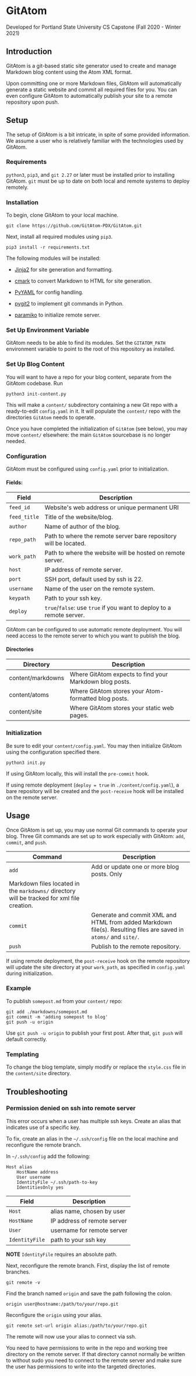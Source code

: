 # GitAtom
Developed for Portland State University CS Capstone (Fall 2020 - Winter 2021)
 
## Introduction

GitAtom is a git-based static site generator used to create
and manage Markdown blog content using the Atom XML format.

Upon committing one or more Markdown files, GitAtom will
automatically generate a static website and commit all
required files for you. You can even configure GitAtom to
automatically publish your site to a remote repository upon
push.
 
## Setup 

The setup of GitAtom is a bit intricate, in spite of some
provided information. We assume a user who is relatively
familiar with the technologies used by GitAtom.

### Requirements 

`python3`, `pip3`, and `git 2.27` or later must be installed
prior to installing GitAtom.  `git` must be up to date on
both local and remote systems to deploy remotely.

### Installation 

To begin, clone GitAtom to your local machine.

``` 
git clone https://github.com/GitAtom-PDX/GitAtom.git
```

Next, install all required modules using `pip3`.

```
pip3 install -r requirements.txt
```

The following modules will be installed:

* [Jinja2](https://pypi.org/project/Jinja2/) for site
  generation and formatting.

* [cmark](https://pypi.org/project/cmarkgfm/) to convert
  Markdown to HTML for site generation.

* [PyYAML](https://pypi.org/project/PyYAML/) for config
  handling.

* [pygit2](https://pypi.org/project/pygit2/) to implement git commands in Python.

* [paramiko](https://pypi.org/project/paramiko/) to
  initialize remote server.

### Set Up Environment Variable

GitAtom needs to be able to find its modules. Set the
`GITATOM_PATH` environment variable to point to the root of
this repository as installed.

### Set Up Blog Content

You will want to have a repo for your blog content, separate
from the GitAtom codebase. Run

```
python3 init-content.py
```

This will make a `content/` subdirectory containing a new
Git repo with a ready-to-edit `config.yaml` in it. It will
populate the `content/` repo with the directories `GitAtom`
needs to operate.

Once you have completed the initialization of `GitAtom` (see
below), you may move `content/` elsewhere: the main
`GitAtom` sourcebase is no longer needed.

### Configuration 

GitAtom must be configured using `config.yaml` prior to
initialization.

#### Fields:  
| Field | Description|
| --- | --- |
| `feed_id` | Website's web address or unique permanent URI|  
| `feed_title` | Title of the website/blog.|  
| `author` | Name of author of the blog.|   
| `repo_path` | Path to where the remote server bare repository will be located. |  
| `work_path` | Path to where the website will be hosted on remote server.|  
| `host` | IP address of remote server. |  
| `port` | SSH port, default used by ssh is 22. |  
| `username` | Name of the user on the remote system. |  
| `keypath` | Path to your ssh key. |  
| `deploy` | `true`/`false`: use `true` if you want to deploy to a remote server.| 

GitAtom can be configured to use automatic remote
deployment. You will need access to the
remote server to which you want to publish the blog.

#### Directories
| Directory | Description|
| --- | --- |
| content/markdowns | Where GitAtom expects to find your Markdown blog posts. |
| content/atoms | Where GitAtom stores your Atom-formatted blog posts. |  
| content/site | Where GitAtom stores your static web pages. |   

### Initialization

Be sure to edit your `content/config.yaml`.  You may then
initialize GitAtom using the configuration specified there.

```
python3 init.py
```

If using GitAtom locally, this will install the `pre-commit`
hook.

If using remote deployment (`deploy = true` in
`./content/config.yaml`), a bare repository will be created
and the `post-receive` hook will be installed on the remote
server.


## Usage

Once GitAtom is set up, you may use normal Git commands to
operate your blog. Three Git commands are set up to work
especially with GitAtom: `add`, `commit`, and `push`.

| Command | Description|
| --- | --- |
| `add` | Add or update one or more blog posts. Only
| Markdown files located in the `markdowns/` directory will be tracked for xml file creation. |  
| `commit` | Generate and commit XML and HTML from added  Markdown file(s). Resulting files are saved in `atoms/` and `site/`. |  
| `push` | Publish to the remote repository. |

If using remote deployment, the `post-receive` hook on the
remote repository will update the site directory at your
`work_path`, as specified in `config.yaml` during
initialization.

### Example
To publish `somepost.md` from your `content/` repo:

```
git add ./markdowns/somepost.md
git commit -m 'adding somepost to blog'
git push -u origin
```

Use `git push -u origin` to publish your first
post. After that, `git push` will default correctly.

### Templating 

To change the blog template, simply modify or replace the
`style.css` file in the `content/site` directory.

## Troubleshooting

### Permission denied on ssh into remote server

This error occurs when a user has multiple ssh keys. Create
an alias that indicates use of a specific key.

To fix, create an alias in the `~/.ssh/config` file on the
local machine and reconfigure the remote branch.

In `~/.ssh/config` add the following:

```
Host alias
    HostName address
    User username
    IdentityFile ~/.ssh/path-to-key
    IdentitiesOnly yes
```

| Field | Description|
| --- | --- |
| `Host` | alias name, chosen by user |  
| `HostName` | IP address of remote server |  
| `User` | username for remote server |   
| `IdentityFile` | path to your ssh key |

**NOTE** `IdentityFile` requires an absolute path.

Next, reconfigure the remote branch. First, display
the list of remote branches.

```
git remote -v
```

Find the branch named `origin` and save the path following the colon.

```
origin user@hostname:/path/to/your/repo.git
```

Reconfigure the `origin` using your alias. 

```
git remote set-url origin alias:/path/to/your/repo.git
```

The remote will now use your alias to connect via ssh.

You need to have permissions to write in the repo and
working tree directory on the remote server. If that
directory cannot normally be written to without sudo you
need to connect to the remote server and make sure the user
has permissions to write into the targeted directories.
